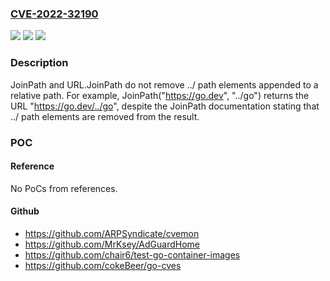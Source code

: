 ### [CVE-2022-32190](https://cve.mitre.org/cgi-bin/cvename.cgi?name=CVE-2022-32190)
![](https://img.shields.io/static/v1?label=Product&message=net%2Furl&color=blue)
![](https://img.shields.io/static/v1?label=Version&message=1.19.0-0%3C%201.19.1%20&color=brighgreen)
![](https://img.shields.io/static/v1?label=Vulnerability&message=CWE-22%3A%20Improper%20Limitation%20of%20a%20Pathname%20to%20a%20Restricted%20Directory%20('Path%20Traversal')&color=brighgreen)

### Description

JoinPath and URL.JoinPath do not remove ../ path elements appended to a relative path. For example, JoinPath("https://go.dev", "../go") returns the URL "https://go.dev/../go", despite the JoinPath documentation stating that ../ path elements are removed from the result.

### POC

#### Reference
No PoCs from references.

#### Github
- https://github.com/ARPSyndicate/cvemon
- https://github.com/MrKsey/AdGuardHome
- https://github.com/chair6/test-go-container-images
- https://github.com/cokeBeer/go-cves


